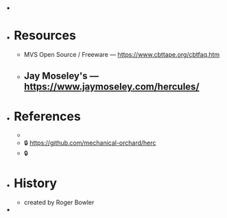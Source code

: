 -
- # Resources
	- MVS Open Source / Freeware — https://www.cbttape.org/cbtfaq.htm
	- Jay Moseley's — https://www.jaymoseley.com/hercules/
		-
- # References
	-
	- 🔒 https://github.com/mechanical-orchard/herc
	- 🔒
- # History
	- created by Roger Bowler
-